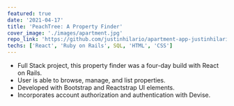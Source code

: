 ```yaml
---
featured: true
date: '2021-04-17'
title: 'PeachTree: A Property Finder'
cover_image: './images/apartment.jpg'
repo_link: 'https://github.com/justinhilario/apartment-app-justinhilario'
techs: ['React', 'Ruby on Rails', SQL, 'HTML', 'CSS']
---
```


* Full Stack project, this property finder was a four-day build with React on Rails.
* User is able to browse, manage, and list properties.
* Developed with Bootstrap and Reactstrap UI elements.
* Incorporates account authorization and authentication with Devise.
